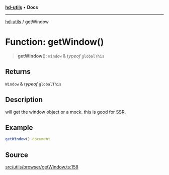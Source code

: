 [**hd-utils**](../README.md) • **Docs**

***

[hd-utils](../globals.md) / getWindow

# Function: getWindow()

> **getWindow**(): `Window` & *typeof* `globalThis`

## Returns

`Window` & *typeof* `globalThis`

## Description

will get the window object or a mock. this is good for SSR.

## Example

```ts
getWindow().document
```

## Source

[src/utils/browser/getWindow.ts:158](https://github.com/AhmadHddad/h-utils/blob/8e9e542f98b1a43a336ce585dc8666b21b0e894d/src/utils/browser/getWindow.ts#L158)
